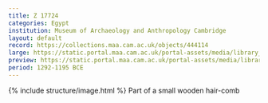 ```yaml
---
title: Z 17724
categories: Egypt
institution: Museum of Archaeology and Anthropology Cambridge
layout: default
record: https://collections.maa.cam.ac.uk/objects/444114
large: https://static.portal.maa.cam.ac.uk/portal-assets/media/library_images/web/572875_Z_17724_001.png
preview: https://static.portal.maa.cam.ac.uk/portal-assets/media/library_images/thumbnail/572875_Z_17724_001.png
period: 1292-1195 BCE
---
```

{% include structure/image.html %}
Part of a small wooden hair-comb
